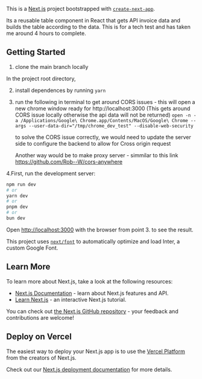 This is a [Next.js](https://nextjs.org/) project bootstrapped with
[`create-next-app`](https://github.com/vercel/next.js/tree/canary/packages/create-next-app).

Its a reusable table component in React that gets API invoice data and builds
the table according to the data. This is for a tech test and has taken me around
4 hours to complete.

## Getting Started

1. clone the main branch locally

In the project root directory,

2. install dependences by running `yarn`

3. run the following in terminal to get around CORS issues - this will open a
   new chrome window ready for http://localhost:3000 (This gets around CORS
   issue locally otherwise the api data will not be returned)
   `open -n -a /Applications/Google\ Chrome.app/Contents/MacOS/Google\ Chrome --args --user-data-dir="/tmp/chrome_dev_test" --disable-web-security`

   to solve the CORS issue correctly, we would need to update the server side to
   configure the backend to allow for Cross origin request

   Another way would be to make proxy server - simmilar to this link
   https://github.com/Rob--W/cors-anywhere


4.First, run the development server:

```bash
npm run dev
# or
yarn dev
# or
pnpm dev
# or
bun dev
```

Open [http://localhost:3000](http://localhost:3000) with the browser from
point 3. to see the result.

This project uses
[`next/font`](https://nextjs.org/docs/basic-features/font-optimization) to
automatically optimize and load Inter, a custom Google Font.

## Learn More

To learn more about Next.js, take a look at the following resources:

- [Next.js Documentation](https://nextjs.org/docs) - learn about Next.js
  features and API.
- [Learn Next.js](https://nextjs.org/learn) - an interactive Next.js tutorial.

You can check out
[the Next.js GitHub repository](https://github.com/vercel/next.js/) - your
feedback and contributions are welcome!

## Deploy on Vercel

The easiest way to deploy your Next.js app is to use the
[Vercel Platform](https://vercel.com/new?utm_medium=default-template&filter=next.js&utm_source=create-next-app&utm_campaign=create-next-app-readme)
from the creators of Next.js.

Check out our
[Next.js deployment documentation](https://nextjs.org/docs/deployment) for more
details.
